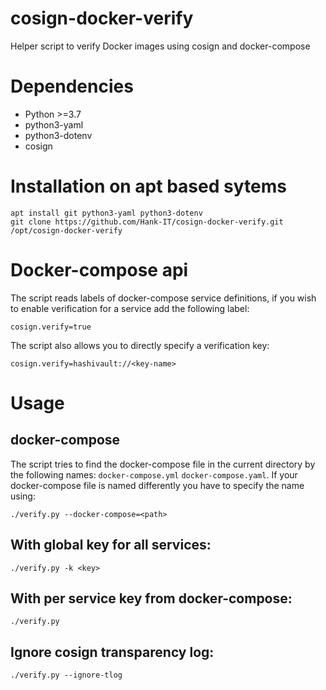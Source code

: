 # cosign-docker-verify
Helper script to verify Docker images using cosign and docker-compose

# Dependencies
 - Python >=3.7
 - python3-yaml
 - python3-dotenv
 - cosign

# Installation on apt based sytems

```
apt install git python3-yaml python3-dotenv
git clone https://github.com/Hank-IT/cosign-docker-verify.git /opt/cosign-docker-verify
```

# Docker-compose api
The script reads labels of docker-compose service definitions, if you wish to enable verification for a service add the following label:
```
cosign.verify=true
```

The script also allows you to directly specify a verification key:
```
cosign.verify=hashivault://<key-name>
```

# Usage

## docker-compose
The script tries to find the docker-compose file in the current directory by the following names: `docker-compose.yml` `docker-compose.yaml`.
If your docker-compose file is named differently you have to specify the name using:
```
./verify.py --docker-compose=<path>
```

## With global key for all services:
```
./verify.py -k <key>
```

## With per service key from docker-compose:
```
./verify.py
```

## Ignore cosign transparency log:
```
./verify.py --ignore-tlog
```
